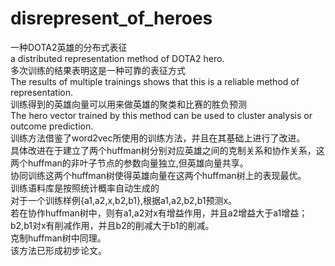 # disrepresent_of_heroes
一种DOTA2英雄的分布式表征<br>
a distributed representation method of DOTA2 hero.<br>
多次训练的结果表明这是一种可靠的表征方式<br>
The results of multiple trainings shows that this is a reliable method of representation.<br>
训练得到的英雄向量可以用来做英雄的聚类和比赛的胜负预测<br>
The hero vector trained by this method can be used to cluster analysis or outcome prediction.<br>
训练方法借鉴了word2vec所使用的训练方法，并且在其基础上进行了改进。<br>
具体改进在于建立了两个huffman树分别对应英雄之间的克制关系和协作关系，这两个huffman的非叶子节点的参数向量独立,但英雄向量共享。<br>
协同训练这两个huffman树使得英雄向量在这两个huffman树上的表现最优。<br>
训练语料库是按照统计概率自动生成的<br>
对于一个训练样例{a1,a2,x,b2,b1},根据a1,a2,b2,b1预测x。<br>
若在协作huffman树中，则有a1,a2对x有增益作用，并且a2增益大于a1增益；b2,b1对x有削减作用，并且b2的削减大于b1的削减。<br>
克制huffman树中同理。<br>
该方法已形成初步论文。<br>
